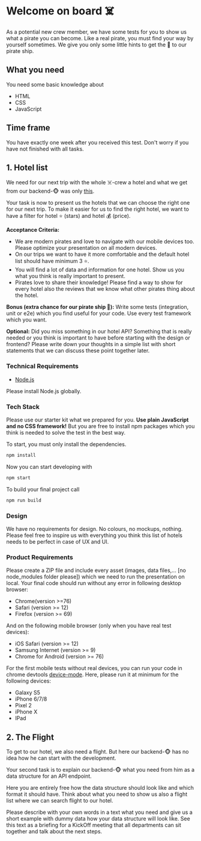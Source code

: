 # Welcome on board ☠️

As a potential new crew member, we have some tests for you to show us what a pirate you can become. Like a real pirate, you must find your way by yourself sometimes. We give you only some little hints to get the 🔑 to our pirate ship.

## What you need

You need some basic knowledge about

* HTML
* CSS
* JavaScript

## Time frame

You have exactly one week after you received this test. Don't worry if you have not finished with all tasks.

## 1. Hotel list

We need for our next trip with the whole ☠️-crew a hotel and what we get from our backend-🐵 was only [this](http://fake-hotel-api.herokuapp.com/).

Your task is now to present us the hotels that we can choose the right one for our next trip. To make it easier for us to find the right hotel, we want to have a filter for hotel ⭐ (stars) and hotel 💰 (price).

**Acceptance Criteria:**

* We are modern pirates and love to navigate with our mobile devices too. Please optimize your presentation on all modern devices.
* On our trips we want to have it more comfortable and the default hotel list should have minimum 3 ⭐.
* You will find a lot of data and information for one hotel. Show us you what you think is really important to present.
* Pirates love to share their knowledge! Please find a way to show for every hotel also the reviews that we know what other pirates thing about the hotel.

**Bonus (extra chance for our pirate ship 🔑):**
Write some tests (integration, unit or e2e) which you find useful for your code. Use every test framework which you want.

**Optional:**
Did you miss something in our hotel API? Something that is really needed or you think is important to have before starting with the design or frontend? Please write down your thoughts in a simple list with short statements that we can discuss these point together later.

### Technical Requirements

* [Node.js](https://nodejs.org/en/)

Please install Node.js globally.

### Tech Stack

Please use our starter kit what we prepared for you. __Use plain JavaScript and no CSS framework!__ But you are free to install npm packages which you think is needed to solve the test in the best way.

To start, you must only install the dependencies.

```bash
npm install
```

Now you can start developing with

```bash
npm start
```

To build your final project call

```bash
npm run build
```

### Design

We have no requirements for design. No colours, no mockups, nothing. Please feel free to inspire us with everything you think this list of hotels needs to be perfect in case of UX and UI.

### Product Requirements

Please create a ZIP file and include every asset (images, data files,... [no node_modules folder please]) which we need to run the presentation on local. Your final code should run without any error in following desktop browser:

* Chrome(version >=76)
* Safari (version >= 12)
* Firefox (version >= 69)

And on the following mobile browser (only when you have real test devices):

* iOS Safari (version >= 12)
* Samsung Internet (version >= 9)
* Chrome for Android (version >= 76)

For the first mobile tests without real devices, you can run your code in chrome devtools [device-mode](https://developers.google.com/web/tools/chrome-devtools/device-mode). Here, please run it at minimum for the following devices:

* Galaxy S5
* iPhone 6/7/8
* Pixel 2
* iPhone X
* IPad

## 2. The Flight

To get to our hotel, we also need a flight. But here our backend-🐵 has no idea how he can start with the development.

Your second task is to explain our backend-🐵 what you need from him as a data structure for an API endpoint.

Here you are entirely free how the data structure should look like and which format it should have. Think about what you need to show us also a flight list where we can search flight to our hotel.

Please describe with your own words in a text what you need and give us a short example with dummy data how your data structure will look like. See this text as a briefing for a KickOff meeting that all departments can sit together and talk about the next steps.
